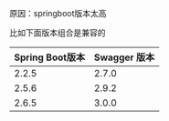 

原因：springboot版本太高

比如下面版本组合是兼容的

| Spring Boot版本 | Swagger 版本 |
| --------------- | ------------ |
| 2.2.5 | 2.7.0|
| 2.5.6           | 2.9.2        |
| 2.6.5           | 3.0.0        |
